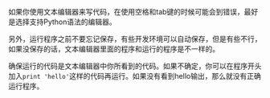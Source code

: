如果你使用文本编辑器来写代码，在使用空格和tab键的时候可能会到错误，最好是选择支持Python语法的编辑器。

另外，运行程序之前不要忘记保存，有些开发环境可以自动保存，但是有些不行，如果没保存的话，文本编辑器里面的程序和运行的程序是不一样的。

确保运行的代码是文本编辑器中你所看到的代码。如果不确定，你可以在程序开头加入`print 'hello'`这样的代码再运行。如果没有看到hello输出，那么就没有正确运行程序。